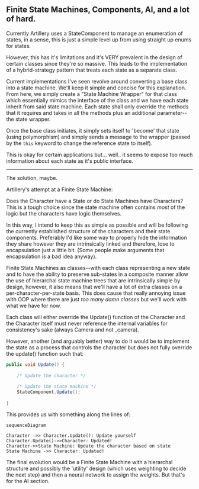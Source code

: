 ## Finite State Machines, Components, AI, and a lot of hard.

Currently Artillery uses a StateComponent to manage an enumeration of states, in a sense, this is just a simple level up from using straight up enums for states.

However, this has it's limitations and it's VERY prevalent in the design of certain classes since they're so massive. This leads to the implementation of a hybrid-strategy pattern that treats each state as a separate class.

Current implementations I've seen revolve around converting a base class into a state machine. We'll keep it simple and concise for this explanation. From here, we simply create a "State Machine Wrapper" for that class which essentially mimics the interface of the class and we have each state inherit from said state machine. Each state shall only override the methods that it requires and takes in all the methods plus an additional parameter--the state wrapper.

Once the base class initiates, it simply sets itself to 'become' that state (using polymorphism) and simply sends a message to the wrapper (passed by the `this` keyword to change the reference state to itself).

This is okay for certain applications but... well.. it seems to expose too much information about each state as it's public interface.

---

The solution, maybe.

Artillery's attempt at a Finite State Machine:

Does the Character have a State or do State Machines have Characters? This is a tough choice since the state machine often contains *most* of the logic but the characters have logic themselves.

In this way, I intend to keep this as simple as possible and will be following the currently established structure of the characters and their state components. Preferably I'd like some way to properly hide the information they share however they are intrinsically linked and therefore, lose to encapsulation just a little bit. (Some people make arguments that encapsulation is a bad idea anyway).

Finite State Machines as classes--with each class representing a new state and to have the ability to preserve sub-states in a composite manner allow the use of hierarchal state machine trees that are intrinsically simple by design, however, it also means that we'll have a lot of extra classes on a per-character-per-state basis. This does cause that really annoying issue with OOP where there are just *too many damn classes* but we'll work with what we have for now.

Each class will either override the Update() function of the Character and the Character itself must never reference the internal variables for consistency's sake (always Camera and not _camera). 

However, another (and arguably better) way to do it would be to implement the state as a process that controls the character but does not fully override the update() function such that:

```csharp
public void Update() {
    
    /* Update the character */
    
    /* Update the state machine */
    StateComponent.Update();
    
}
```

This provides us with something along the lines of:

```mermaid
sequenceDiagram

Character ->> Character.Update(): Update yourself
Character.Update()->>Character: Updated!
Character->>State Machine: Update the character based on state
State Machine ->> Character: Updated!

```



The final evolution would be a Finite State Machine with a hierarchal structure and possibly the 'utility' design (which uses weighting to decide the next step) and then a neural network to assign the weights. But that's for the AI section. 


